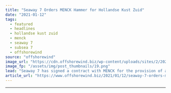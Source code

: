 ```yaml
---
title: "Seaway 7 Orders MENCK Hammer for Hollandse Kust Zuid"
date: "2021-01-12"
tags: 
  - featured
  - headlines
  - hollandse kust zuid
  - menck
  - seaway 7
  - subsea 7
  - offshorewind
source: "offshorewind"
image_url: "https://cdn.offshorewind.biz/wp-content/uploads/sites/2/2021/01/12100004/MENCK-MHU-3500S-hydraulic-hammer-and-adaptor-in-use.png"
image_fp: "/assets/img/post_thumbnails/19.png"
lead: "Seaway 7 has signed a contract with MENCK for the provision of a hammer"
article_url: "https://www.offshorewind.biz/2021/01/12/seaway-7-orders-menck-hammer-for-hollandse-kust-zuid/"
---
```


---
